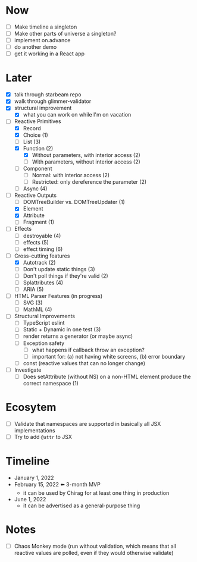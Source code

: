 # Now

- [ ] Make timeline a singleton
- [ ] Make other parts of universe a singleton?
- [ ] implement on.advance
- [ ] do another demo
- [ ] get it working in a React app

# Later

- [x] talk through starbeam repo
- [x] walk through glimmer-validator
- [x] structural improvement
  - [x] what you can work on while I'm on vacation
- [ ] Reactive Primitives
  - [x] Record
  - [x] Choice (1)
  - [ ] List (3)
  - [x] Function (2)
    - [x] Without parameters, with interior access (2)
    - [ ] With parameters, without interior access (2)
  - [ ] Component
    - [ ] Normal: with interior access (2)
    - [ ] Restricted: only dereference the parameter (2)
  - [ ] Async (4)
- [ ] Reactive Outputs
  - [ ] DOMTreeBuilder vs. DOMTreeUpdater (1)
  - [x] Element
  - [x] Attribute
  - [ ] Fragment (1)
- [ ] Effects
  - [ ] destroyable (4)
  - [ ] effects (5)
  - [ ] effect timing (6)
- [ ] Cross-cutting features
  - [x] Autotrack (2)
  - [ ] Don't update static things (3)
  - [ ] Don't poll things if they're valid (2)
  - [ ] Splattributes (4)
  - [ ] ARIA (5)
- [ ] HTML Parser Features (in progress)
  - [ ] SVG (3)
  - [ ] MathML (4)
- [ ] Structural Improvements
  - [ ] TypeScript eslint
  - [ ] Static + Dynamic in one test (3)
  - [ ] render returns a generator (or maybe async)
  - [ ] Exception safety
    - [ ] what happens if callback throw an exception?
    - [ ] important for: (a) not having white screens, (b) error boundary
  - [ ] const (reactive values that can no longer change)
- [ ] Investigate
  - [ ] Does setAttribute (without NS) on a non-HTML element produce the correct namespace (1)

# Ecosytem

- [ ] Validate that namespaces are supported in basically all JSX implementations
- [ ] Try to add `@attr` to JSX

# Timeline

- January 1, 2022
- February 15, 2022 ⬅️ 3-month MVP
  - it can be used by Chirag for at least one thing in production
- June 1, 2022
  - it can be advertised as a general-purpose thing

# Notes

- [ ] Chaos Monkey mode (run without validation, which means that all reactive
      values are polled, even if they would otherwise validate)
